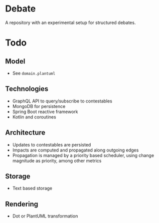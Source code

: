 # Debate

A repository with an experimental setup for structured debates.

# Todo

## Model

- See `domain.plantuml`

## Technologies

- GraphQL API to query/subscribe to contestables
- MongoDB for persistence
- Spring Boot reactive framework
- Kotlin and coroutines

## Architecture

- Updates to contestables are persisted
- Impacts are computed and propagated along outgoing edges
- Propagation is managed by a priority based scheduler, using change magnitude as priority, among other metrics

## Storage

- Text based storage

## Rendering

- Dot or PlantUML transformation

